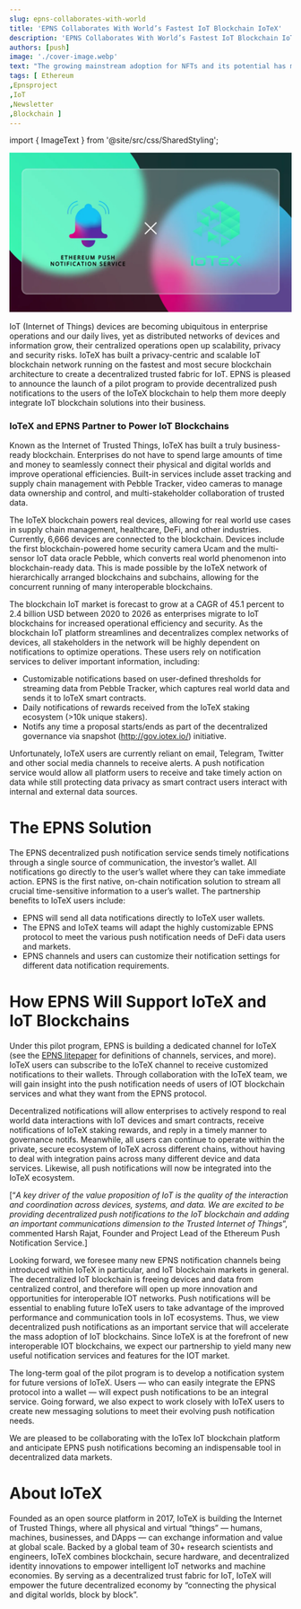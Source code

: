 ```yaml
---
slug: epns-collaborates-with-world
title: 'EPNS Collaborates With World’s Fastest IoT Blockchain IoTeX'
description: 'EPNS Collaborates With World’s Fastest IoT Blockchain IoTeX'
authors: [push]
image: './cover-image.webp'
text: "The growing mainstream adoption for NFTs and its potential has made the crypto-world go crazy. Although NFTs was popularized by digital and generative art, there is another industry that is building in the shadows and has the potential to become the next big thing with respect to NFTs — Blockchain and Crypto gaming."
tags: [ Ethereum
,Epnsproject
,IoT
,Newsletter
,Blockchain ]
---
```

import { ImageText } from '@site/src/css/SharedStyling';

![Cover Image of EPNS Collaborates With World’s Fastest IoT Blockchain IoTeX](./cover-image.webp)

<!--truncate-->

IoT (Internet of Things) devices are becoming ubiquitous in enterprise operations and our daily lives, yet as distributed networks of devices and information grow, their centralized operations open up scalability, privacy and security risks. IoTeX has built a privacy-centric and scalable IoT blockchain network running on the fastest and most secure blockchain architecture to create a decentralized trusted fabric for IoT. EPNS is pleased to announce the launch of a pilot program to provide decentralized push notifications to the users of the IoTeX blockchain to help them more deeply integrate IoT blockchain solutions into their business.

### **IoTeX and EPNS Partner to Power IoT Blockchains**

Known as the Internet of Trusted Things, IoTeX has built a truly business-ready blockchain. Enterprises do not have to spend large amounts of time and money to seamlessly connect their physical and digital worlds and improve operational efficiencies. Built-in services include asset tracking and supply chain management with Pebble Tracker, video cameras to manage data ownership and control, and multi-stakeholder collaboration of trusted data.

The IoTeX blockchain powers real devices, allowing for real world use cases in supply chain management, healthcare, DeFi, and other industries. Currently, 6,666 devices are connected to the blockchain. Devices include the first blockchain-powered home security camera Ucam and the multi-sensor IoT data oracle Pebble, which converts real world phenomenon into blockchain-ready data. This is made possible by the IoTeX network of hierarchically arranged blockchains and subchains, allowing for the concurrent running of many interoperable blockchains.

The blockchain IoT market is forecast to grow at a CAGR of 45.1 percent to 2.4 billion USD between 2020 to 2026 as enterprises migrate to IoT blockchains for increased operational efficiency and security. As the blockchain IoT platform streamlines and decentralizes complex networks of devices, all stakeholders in the network will be highly dependent on notifications to optimize operations. These users rely on notification services to deliver important information, including:

*   Customizable notifications based on user-defined thresholds for streaming data from Pebble Tracker, which captures real world data and sends it to IoTeX smart contracts.
*   Daily notifications of rewards received from the IoTeX staking ecosystem (>10k unique stakers).
*   Notifs any time a proposal starts/ends as part of the decentralized governance via snapshot (http://gov.iotex.io/) initiative.

Unfortunately, IoTeX users are currently reliant on email, Telegram, Twitter and other social media channels to receive alerts. A push notification service would allow all platform users to receive and take timely action on data while still protecting data privacy as smart contract users interact with internal and external data sources.

**The EPNS Solution**
=====================

The EPNS decentralized push notification service sends timely notifications through a single source of communication, the investor’s wallet. All notifications go directly to the user’s wallet where they can take immediate action. EPNS is the first native, on-chain notification solution to stream all crucial time-sensitive information to a user’s wallet. The partnership benefits to IoTeX users include:

*   EPNS will send all data notifications directly to IoTeX user wallets.
*   The EPNS and IoTeX teams will adapt the highly customizable EPNS protocol to meet the various push notification needs of DeFi data users and markets.
*   EPNS channels and users can customize their notification settings for different data notification requirements.

**How EPNS Will Support IoTeX and IoT Blockchains**
===================================================

Under this pilot program, EPNS is building a dedicated channel for IoTeX (see the [EPNS litepaper](https://whitepaper.epns.io) for definitions of channels, services, and more). IoTeX users can subscribe to the IoTeX channel to receive customized notifications to their wallets. Through collaboration with the IoTeX team, we will gain insight into the push notification needs of users of IOT blockchain services and what they want from the EPNS protocol.

Decentralized notifications will allow enterprises to actively respond to real world data interactions with IoT devices and smart contracts, receive notifications of IoTeX staking rewards, and reply in a timely manner to governance notifs. Meanwhile, all users can continue to operate within the private, secure ecosystem of IoTeX across different chains, without having to deal with integration pains across many different device and data services. Likewise, all push notifications will now be integrated into the IoTeX ecosystem.

\[“_A key driver of the value proposition of IoT is the quality of the interaction and coordination across devices, systems, and data. We are excited to be providing decentralized push notifications to the IoT blockchain and adding an important communications dimension to the Trusted Internet of Things_”, commented Harsh Rajat, Founder and Project Lead of the Ethereum Push Notification Service.\]

Looking forward, we foresee many new EPNS notification channels being introduced within IoTeX in particular, and IoT blockchain markets in general. The decentralized IoT blockchain is freeing devices and data from centralized control, and therefore will open up more innovation and opportunities for interoperable IOT networks. Push notifications will be essential to enabling future IoTeX users to take advantage of the improved performance and communication tools in IoT ecosystems. Thus, we view decentralized push notifications as an important service that will accelerate the mass adoption of IoT blockchains. Since IoTeX is at the forefront of new interoperable IOT blockchains, we expect our partnership to yield many new useful notification services and features for the IOT market.

The long-term goal of the pilot program is to develop a notification system for future versions of IoTeX. Users — who can easily integrate the EPNS protocol into a wallet — will expect push notifications to be an integral service. Going forward, we also expect to work closely with IoTeX users to create new messaging solutions to meet their evolving push notification needs.

We are pleased to be collaborating with the IoTex IoT blockchain platform and anticipate EPNS push notifications becoming an indispensable tool in decentralized data markets.

**About IoTeX**
===============

Founded as an open source platform in 2017, IoTeX is building the Internet of Trusted Things, where all physical and virtual “things” — humans, machines, businesses, and DApps — can exchange information and value at global scale. Backed by a global team of 30+ research scientists and engineers, IoTeX combines blockchain, secure hardware, and decentralized identity innovations to empower intelligent IoT networks and machine economies. By serving as a decentralized trust fabric for IoT, IoTeX will empower the future decentralized economy by “connecting the physical and digital worlds, block by block”.
